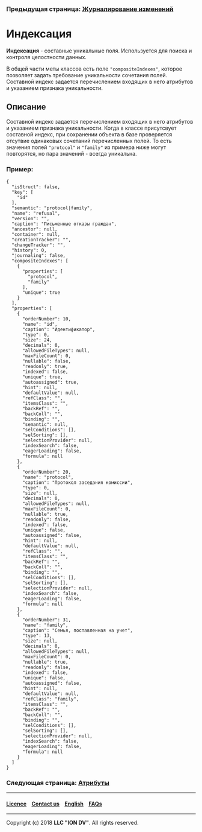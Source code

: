 ### Предыдущая страница: [Журналирование изменений](/docs/ru/2_system_description/metadata_structure/meta_class/journaling.md)
# Индексация 

**Индексация** - составные уникальные поля. Используется для поиска и контроля целостности данных. 

 В общей части меты классов есть поле `"compositeIndexes"`, которое позволяет задать требование уникальности сочетания полей. Cоставной индекс задается перечислением входящих в него атрибутов и указанием признака уникальности. 

## Описание

Cоставной индекс задается перечислением входящих в него атрибутов и указанием признака уникальности. Когда в классе присутсвует составной индекс, при сохранении объекта в базе проверяется отсутвие одинаковых сочетаний перечисленных полей. То есть значения полей `"protocol"` и `"family"` из примера ниже могут повторятся, но пара значений - всегда уникальна.

### Пример:
```
{
  "isStruct": false,
  "key": [
    "id"
  ],
  "semantic": "protocol|family",
  "name": "refusal",
  "version": "",
  "caption": "Письменные отказы граждан",
  "ancestor": null,
  "container": null,
  "creationTracker": "",
  "changeTracker": "",
  "history": 0,
  "journaling": false,
  "compositeIndexes": [
    {
      "properties": [
        "protocol",
        "family"
      ],
      "unique": true
    }
  ],
  "properties": [
    {
      "orderNumber": 10,
      "name": "id",
      "caption": "Идентификатор",
      "type": 0,
      "size": 24,
      "decimals": 0,
      "allowedFileTypes": null,
      "maxFileCount": 0,
      "nullable": false,
      "readonly": true,
      "indexed": false,
      "unique": true,
      "autoassigned": true,
      "hint": null,
      "defaultValue": null,
      "refClass": "",
      "itemsClass": "",
      "backRef": "",
      "backColl": "",
      "binding": "",
      "semantic": null,
      "selConditions": [],
      "selSorting": [],
      "selectionProvider": null,
      "indexSearch": false,
      "eagerLoading": false,
      "formula": null
    },
    {
      "orderNumber": 20,
      "name": "protocol",
      "caption": "Протокол заседания комиссии",
      "type": 0,
      "size": null,
      "decimals": 0,
      "allowedFileTypes": null,
      "maxFileCount": 0,
      "nullable": true,
      "readonly": false,
      "indexed": false,
      "unique": false,
      "autoassigned": false,
      "hint": null,
      "defaultValue": null,
      "refClass": "",
      "itemsClass": "",
      "backRef": "",
      "backColl": "",
      "binding": "",
      "selConditions": [],
      "selSorting": [],
      "selectionProvider": null,
      "indexSearch": false,
      "eagerLoading": false,
      "formula": null
    },
    {
      "orderNumber": 31,
      "name": "family",
      "caption": "Семья, поставленная на учет",
      "type": 13,
      "size": null,
      "decimals": 0,
      "allowedFileTypes": null,
      "maxFileCount": 0,
      "nullable": true,
      "readonly": false,
      "indexed": false,
      "unique": false,
      "autoassigned": false,
      "hint": null,
      "defaultValue": null,
      "refClass": "family",
      "itemsClass": "",
      "backRef": "",
      "backColl": "",
      "binding": "",
      "selConditions": [],
      "selSorting": [],
      "selectionProvider": null,
      "indexSearch": false,
      "eagerLoading": false,
      "formula": null
    }
  ]
}
```



### Следующая страница: [Атрибуты](/docs/ru/2_system_description/metadata_structure/meta_class/meta_class_attribute.md)
--------------------------------------------------------------------------  


 #### [Licence](/LICENCE.md) &ensp;  [Contact us](https://iondv.com) &ensp;  [English](/docs/en/2_system_description/metadata_structure/meta_class/composite_indexes.md)   &ensp; [FAQs](/faqs.md)          



--------------------------------------------------------------------------  

Copyright (c) 2018 **LLC "ION DV"**.
All rights reserved. 